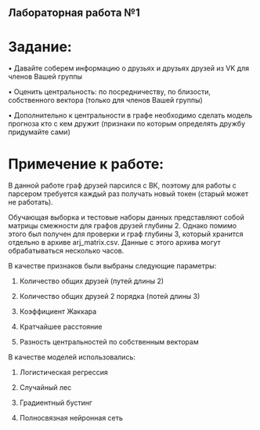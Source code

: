 ## Лабораторная работа №1

# Задание:

• Давайте соберем информацию о друзьях и друзьях друзей из VK для членов Вашей группы

• Оценить центральность: по посредничеству, по близости, собственного вектора (только для членов Вашей группы)

• Дополнительно к центральности в графе необходимо сделать модель прогноза кто с кем дружит (признаки по которым определять дружбу придумайте сами)


# Примечение к работе:

В данной работе граф друзей парсился с ВК, поэтому для работы с парсером требуется каждый раз получать новый токен (старый может не работать).

Обучающая выборка и тестовые наборы данных представляют собой матрицы смежности для графов друзей глубины 2. Однако помимо этого был получен для проверки и граф глубины 3, который хранится отдельно в архиве arj_matrix.csv. Данные с этого архива могут обрабатываться несколько часов.


В качестве признаков были выбраны следующие параметры:

1. Количество общих друзей (путей длины 2)

2. Количество общих друзей 2 порядка (потей длины 3)

3. Коэффициент Жаккара

4. Кратчайшее расстояние

5. Разность центральностей по собственным векторам


В качестве моделей использовались:

1. Логистическая регрессия

2. Случайный лес

3. Градиентный бустинг

4. Полносвязная нейронная сеть
